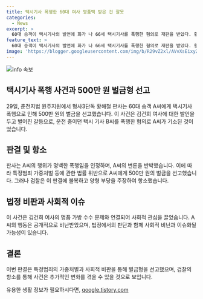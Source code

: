 ```yaml
---
title: 택시기사 폭행한 60대 여사 명품백 받은 건 잘못
categories:
  - News
excerpt: >
  60대 승객이 택시기사의 발언에 화가 나 66세 택시기사를 폭행한 혐의로 재판을 받았다. 황해철 판사는 운전자 폭행 등 혐의로 65세 A씨에게 500만 원의 벌금을 선고했다. A씨는 정신 차리라며 B씨를 여러 차례 머리를 툭툭 쳤을 뿐이라 주장했지만, 재판부는 명백한 폭행으로 인정하며 무죄를 부정했다. 1심 벌금형 판결에 대해 검찰이 항소했다.
feature_text: >
  60대 승객이 택시기사의 발언에 화가 나 66세 택시기사를 폭행한 혐의로 재판을 받았다. 황해철 판사는 운전자 폭행 등 혐의로 65세 A씨에게 500만 원의 벌금을 선고했다. A씨는 정신 차리라며 B씨를 여러 차례 머리를 툭툭 쳤을 뿐이라 주장했지만, 재판부는 명백한 폭행으로 인정하며 무죄를 부정했다. 1심 벌금형 판결에 대해 검찰이 항소했다.
image: 'https://blogger.googleusercontent.com/img/b/R29vZ2xl/AVvXsEixyZcFfHzMRdzZMjFBmAUKJYCLCGyLL1o632UiGVXcaFdKo_bkvkuCioo0uUKlGfBVcT3P84aROyZIXSBEx3Aw5nCQ3pTgDom1WDC4m8eifvWiAmWEEVb4x6G_l8C0QH225ldMjyaFvpxGEBGNO37VmDTDMHGhJPq73UglMfDca1-0aw/s1600/blogspot.png'
---
```


<p><img src="https://blogger.googleusercontent.com/img/b/R29vZ2xl/AVvXsEixyZcFfHzMRdzZMjFBmAUKJYCLCGyLL1o632UiGVXcaFdKo_bkvkuCioo0uUKlGfBVcT3P84aROyZIXSBEx3Aw5nCQ3pTgDom1WDC4m8eifvWiAmWEEVb4x6G_l8C0QH225ldMjyaFvpxGEBGNO37VmDTDMHGhJPq73UglMfDca1-0aw/s1600/blogspot.png" alt="info 속보" /></p>

<h2 data-ke-size="size26">택시기사 폭행 사건과 500만 원 벌금형 선고</h2>

<p data-ke-size="size16">29일, 춘천지법 원주지원에서 형사3단독 황해철 판사는 60대 승객 A씨에게 택시기사 폭행으로 인해 500만 원의 벌금을 선고했습니다. 이 사건은 김건희 여사에 대한 발언을 두고 벌어진 갈등으로, 운전 중이던 택시 기사 B씨를 폭행한 혐의로 A씨가 기소된 것이었습니다.</p>

<h2 data-ke-size="size26">판결 및 항소</h2>

<p data-ke-size="size16">판사는 A씨의 행위가 명백한 폭행임을 인정하며, A씨의 변론을 반박했습니다. 이에 따라 특정범죄 가중처벌 등에 관한 법률 위반으로 A씨에게 500만 원의 벌금을 선고했습니다. 그러나 검찰은 이 판결에 불복하고 양형 부당을 주장하여 항소했습니다.</p>

<h2 data-ke-size="size26">법정 비판과 사회적 이슈</h2>

<p data-ke-size="size16">이 사건은 김건희 여사의 명품 가방 수수 문제와 연결되어 사회적 관심을 끌었습니다. A씨의 행동은 공개적으로 비난받았으며, 법정에서의 판단과 함께 사회적 비난과 이슈화될 가능성이 있습니다.</p>

<h2 data-ke-size="size26">결론</h2>

<p data-ke-size="size16">이번 판결은 특정범죄의 가중처벌과 사회적 비판을 통해 벌금형을 선고했으며, 검찰의 항소를 통해 사건은 추가적인 변화를 겪을 수 있을 것으로 보입니다.</p>
유용한 생활 정보가 필요하시다면, <a href="https://qoogle.tistory.com" rel="dofollow">qoogle.tistory.com</a>


